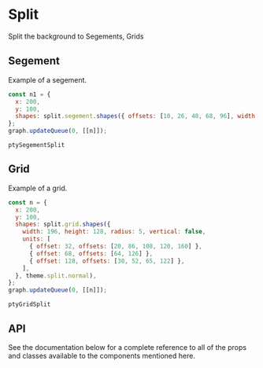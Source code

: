 # Split

Split the background to Segements, Grids

## Segement

Example of a segement.

```js
const n1 = {
  x: 200,
  y: 100,
  shapes: split.segement.shapes({ offsets: [10, 26, 48, 68, 96], width: 148, height: 40, radius: 5, vertical: false }, theme.split.normal),
};
graph.updateQueue(0, [[n]]);
```

```pty
ptySegementSplit
```

## Grid

Example of a grid.

```js
const n = {
  x: 200,
  y: 100,
  shapes: split.grid.shapes({
    width: 196, height: 128, radius: 5, vertical: false,
    units: [
      { offset: 32, offsets: [20, 86, 108, 120, 160] },
      { offset: 68, offsets: [64, 126] },
      { offset: 128, offsets: [30, 52, 65, 122] },
    ],
  }, theme.split.normal),
};
graph.updateQueue(0, [[n]]);
```

```pty
ptyGridSplit
```

## API

See the documentation below for a complete reference to all of the props and classes available to the components mentioned here.
